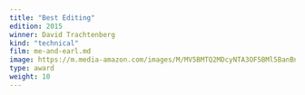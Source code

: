```yaml
---
title: "Best Editing"
edition: 2015
winner: David Trachtenberg
kind: "technical"
film: me-and-earl.md
image: https://m.media-amazon.com/images/M/MV5BMTQ2MDcyNTA3OF5BMl5BanBnXkFtZTgwOTk3MzA3NTE@._V1_FMjpg_UX1024_.jpg
type: award
weight: 10
---
```

